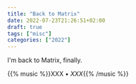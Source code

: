 ```yaml
---
title: "Back to Matrix"
date: 2022-07-23T21:26:51+02:00
draft: true
tags: ["misc"]
categories: ["2022"]
---
```


I'm back to Matrix, finally.

{{% music %}}XXX • _XXX_{{% /music %}}
